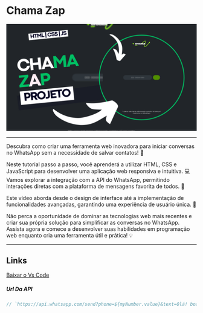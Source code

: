 # Chama Zap

![Capa do Tutorial](assets/images/Criando%20uma%20Ferramenta%20para%20Iniciar%20Conversas%20no%20WhatsApp%20sem%20Salvar%20Contatos.png)

---

Descubra como criar uma ferramenta web inovadora para iniciar conversas no WhatsApp sem a necessidade de salvar contatos! 🚀

Neste tutorial passo a passo, você aprenderá a utilizar HTML, CSS e JavaScript para desenvolver uma aplicação web responsiva e intuitiva. 💻 Vamos explorar a integração com a API do WhatsApp, permitindo interações diretas com a plataforma de mensagens favorita de todos. 📱

Este vídeo aborda desde o design de interface até a implementação de funcionalidades avançadas, garantindo uma experiência de usuário única. 🎨

Não perca a oportunidade de dominar as tecnologias web mais recentes e criar sua própria solução para simplificar as conversas no WhatsApp. Assista agora e comece a desenvolver suas habilidades em programação web enquanto cria uma ferramenta útil e prática! 💡

---
## Links

[Baixar o Vs Code](https://code.visualstudio.com)

##### Url Da API

```javascript
// `https://api.whatsapp.com/send?phone=${myNumber.value}&text=Olá! boa tarde`
```